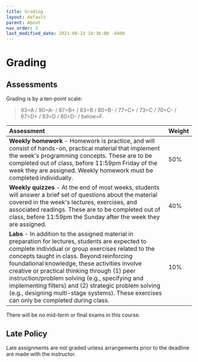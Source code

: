 ```yaml
---
title: Grading
layout: default
parent: About
nav_order: 3
last_modified_date: 2021-08-23 14:36:00 -0400
---
```


# Grading

## Assessments

Grading is by a ten-point scale:

> 93=A / 90=A- / 87=B+ / 83=B / 80=B- / 77=C+ / 73=C / 70=C- / 67=D+ / 63=D / 60=D- / below=F.

| Assessment | Weight |
|:-----------|:-------|
| **Weekly homework** - Homework is practice, and will consist of hands-on, practical material that implement the week's programming concepts. These are to be completed out of class, before 11:59pm Friday of the week they are assigned. Weekly homework must be completed individually. | 50%    |
| **Weekly quizzes** - At the end of most weeks, students will answer a brief set of questions about the material covered in the week's lectures, exercises, and associated readings. These are to be completed out of class, before 11:59pm the Sunday  after the week they are assigned. | 40%    |
| **Labs** - In addition to the assigned material in preparation for lectures, students are expected to complete individual or group exercises related to the concepts taught in class. Beyond reinforcing foundational knowledge, these activities involve creative or practical thinking through (1) peer instruction/problem solving (e.g., specifying and implementing filters) and (2) strategic problem solving (e.g., designing multi-stage systems). These exercises can only be completed during class.  | 10%    |

There will be no mid-term or final exams in this course.

## Late Policy

Late assignments are not graded unless arrangements prior to the deadline are made with the instructor. 
